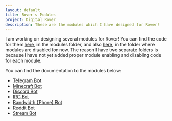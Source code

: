 ```yaml
---
layout: default
title: Rover's Modules
project: Digital Rover
description: These are the modules which I have designed for Rover!
---
```

[modules]: https://github.com/SenorContento/Rover/tree/master/modules
[modules-disabled]: https://github.com/SenorContento/Rover/tree/master/modules-disabled

[minecraft-bot]: minecraftBot
[telegram-bot]: telegram
[discord-bot]: discordBot
[irc-bot]: ircBot
[bandwidth-bot]: bandwidth
[reddit-bot]: reddit
[stream-bot]: stream

I am working on designing several modules for Rover! You can find the code for them [here][modules], in the modules folder, and also [here][modules-disabled], in the folder where modules are disabled for now. The reason I have two separate folders is because I have not yet added proper module enabling and disabling code for each module.

You can find the documentation to the modules below:

* [Telegram Bot][telegram-bot]
* [Minecraft Bot][minecraft-bot]
* [Discord Bot][discord-bot]
* [IRC Bot][irc-bot]
* [Bandwidth (Phone) Bot][bandwidth-bot]
* [Reddit Bot][reddit-bot]
* [Stream Bot][stream-bot]
